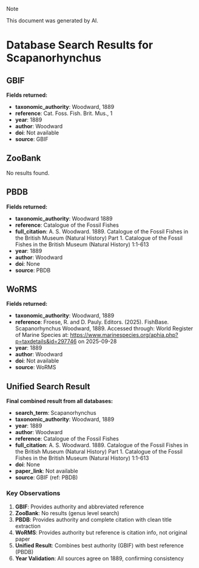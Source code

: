 > [!NOTE]
> 
> This document was generated by AI.

# Database Search Results for Scapanorhynchus

## GBIF

**Fields returned:**
- **taxonomic_authority**: Woodward, 1889
- **reference**: Cat. Foss. Fish. Brit. Mus., 1
- **year**: 1889
- **author**: Woodward
- **doi**: Not available
- **source**: GBIF

## ZooBank

No results found.

## PBDB

**Fields returned:**
- **taxonomic_authority**: Woodward 1889
- **reference**: Catalogue of the Fossil Fishes
- **full_citation**: A. S. Woodward. 1889. Catalogue of the Fossil Fishes in the British Museum (Natural History) Part 1. Catalogue of the Fossil Fishes in the British Museum (Natural History) 1:1-613
- **year**: 1889
- **author**: Woodward
- **doi**: None
- **source**: PBDB

## WoRMS

**Fields returned:**
- **taxonomic_authority**: Woodward, 1889
- **reference**: Froese, R. and D. Pauly. Editors. (2025). FishBase. Scapanorhynchus Woodward, 1889. Accessed through: World Register of Marine Species at: https://www.marinespecies.org/aphia.php?p=taxdetails&id=297746 on 2025-09-28
- **year**: 1889
- **author**: Woodward
- **doi**: Not available
- **source**: WoRMS

## Unified Search Result

**Final combined result from all databases:**
- **search_term**: Scapanorhynchus
- **taxonomic_authority**: Woodward, 1889
- **year**: 1889
- **author**: Woodward
- **reference**: Catalogue of the Fossil Fishes
- **full_citation**: A. S. Woodward. 1889. Catalogue of the Fossil Fishes in the British Museum (Natural History) Part 1. Catalogue of the Fossil Fishes in the British Museum (Natural History) 1:1-613
- **doi**: None
- **paper_link**: Not available
- **source**: GBIF (ref: PBDB)

### Key Observations

1. **GBIF**: Provides authority and abbreviated reference
2. **ZooBank**: No results (genus level search)
3. **PBDB**: Provides authority and complete citation with clean title extraction
4. **WoRMS**: Provides authority but reference is citation info, not original paper
5. **Unified Result**: Combines best authority (GBIF) with best reference (PBDB)
6. **Year Validation**: All sources agree on 1889, confirming consistency
